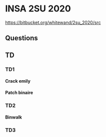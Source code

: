 # INSA 2SU 2020

https://bitbucket.org/whitewand/2su_2020/src

## Questions

## TD
### TD1

#### Crack emily
#### Patch binaire

### TD2
#### Binwalk
### TD3
